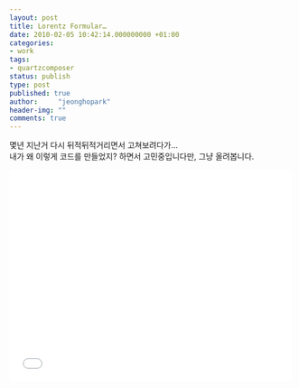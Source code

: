 ```yaml
---
layout: post
title: Lorentz Formular…
date: 2010-02-05 10:42:14.000000000 +01:00
categories:
- work
tags:
- quartzcomposer
status: publish
type: post
published: true
author:     "jeonghopark"
header-img: ""
comments: true
---
```

<p>몇년 지난거 다시 뒤적뒤적거리면서 고쳐보려다가...<br />
내가 왜 이렇게 코드를 만들었지? 하면서 고민중입니다만, 그냥 올려봅니다.</p>

<iframe src="//player.vimeo.com/video/9212126" width="500" height="375" frameborder="0" webkitallowfullscreen mozallowfullscreen allowfullscreen></iframe>
